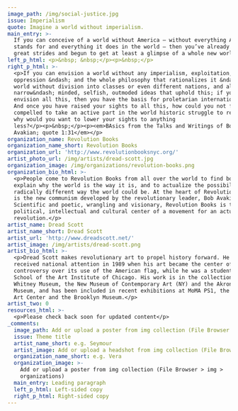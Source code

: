 ```yaml
---
image_path: /img/social-justice.jpg
issue: Imperialism
quote: Imagine a world without imperialism.
main_entry: >-
  If you can conceive of a world without America – without everything America
  stands for and everything it does in the world – then you’ve already taken
  great strides and begun to get at least a glimpse of a whole new world.
left_p_html: <p>&nbsp; &nbsp;</p><p>&nbsp;</p>
right_p_html: >-
  <p>If you can envision a world without any imperialism, exploitation,
  oppression &ndash; and the whole philosophy that rationalizes it &ndash; a
  world without division into classes or even different nations, and all the
  narrow&ndash; minded, selfish, outmoded ideas that uphold this; if you can
  envision all this, then you have the basis for proletarian internationalism.
  And once you have raised your sights to all this, how could you not feel
  compelled to take an active part in the world historic struggle to realize it;
  why would you want to lower your sights to anything
  less?</p><p>&nbsp;</p><p><em>BAsics from the Talks and Writings of Bob
  Avakian; quote 1:31</em></p>
organization_name: Revolution Books
organization_name_short: Revolution Books
organization_url: 'http://www.revolutionbooksnyc.org/'
artist_photo_url: /img/artists/dread-scott.jpg
organization_image: /img/organizations/revolution-books.png
organization_bio_html: >-
  <p>People come to Revolution Books from all over the world to find books that
  explain why the world is the way it is, and to actualize the possibility of a
  radically different way the world could be. At the heart of Revolution Books
  is the new communism developed by the revolutionary leader, Bob Avakian.
  Scientific and poetic, wrangling and visionary, Revolution Books is the
  political, intellectual and cultural center of a movement for an actual
  revolution.</p>
artist_name: Dread Scott
artist_name_short: Dread Scott
artist_url: 'http://www.dreadscott.net/'
artist_image: /img/artists/dread-scott.png
artist_bio_html: >-
  <p>Dread Scott makes revolutionary art to propel history forward. He first
  received national attention in 1989 when his art became the center of
  controversy over its use of the American flag, while he was a student at the
  School of the Art Institute of Chicago. His work is in the collections of the
  Whitney Museum, the New Museum of Contemporary Art (NY) and the Akron Art
  Museum, and has been included in recent exhibitions at MoMA PS1, the Walker
  Art Center and the Brooklyn Museum.</p>
artist_two: 0
resources_html: >-
  <p>Please check back soon for updated content</p>
_comments:
  image_path: Add or upload a poster from img collection (File Browser > img > partners)
  issue: Theme title
  artist_name_short: e.g. Seymour
  artist_image: Add or upload a headshot from img collection (File Browser > img > artists)
  organization_name_short: e.g. Vera
  organization_image: >-
    Add or upload a poster from img collection (File Browser > img >
    organizations)
  main_entry: Leading paragraph
  left_p_html: Left-sided copy
  right_p_html: Right-sided copy
---
```



